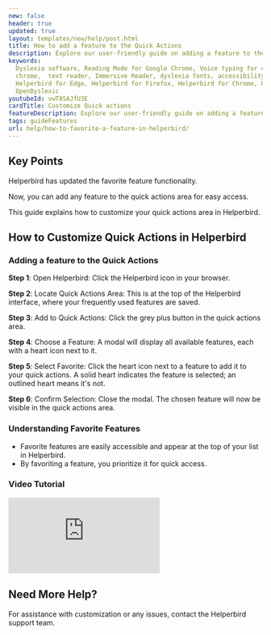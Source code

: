 ```yaml
---
new: false
header: true
updated: true
layout: templates/new/help/post.html
title: How to add a feature to the Quick Actions 
description: Explore our user-friendly guide on adding a feature to the Quick Actions in Helperbird. This detailed tutorial provides step-by-step instructions to efficiently customize your browsing experience, allowing you to swiftly access and manage your favorite Helperbird features right from the Quick Actions panel. Ideal for both new and seasoned users, our guide simplifies enhancing your productivity with Helperbird
keywords:
  Dyslexia software, Reading Mode for Google Chrome, Voice typing for chrome, Text to speech for
  chrome,  text reader, Immersive Reader, dyslexia fonts, accessibility software, dyslexia software,
  Helperbird for Edge, Helperbird for Firefox, Helperbird for Chrome, Opendyslexic for Chrome,
  OpenDyslexic
youtubeId: vwT8SAJfU3E
cardTitle: Customize Quick actions
featureDescription: Explore our user-friendly guide on adding a feature to the Quick Actions in Helperbird.
tags: guideFeatures
url: help/how-to-favorite-a-feature-in-helperbird/
---
```


## Key Points

Helperbird has updated the favorite feature functionality. 

Now, you can add any feature to the quick actions area for easy access.

This guide explains how to customize your quick actions area in Helperbird.

## How to Customize Quick Actions in Helperbird

### Adding a feature to the Quick Actions

**Step 1**: Open Helperbird: Click the Helperbird icon in your browser.

**Step 2**: Locate Quick Actions Area: This is at the top of the Helperbird interface, where your frequently used features are saved.

**Step 3**: Add to Quick Actions: Click the grey plus button in the quick actions area.

**Step 4**: Choose a Feature: A modal will display all available features, each with a heart icon next to it.

**Step 5**: Select Favorite: Click the heart icon next to a feature to add it to your quick actions. A solid heart indicates the feature is selected; an outlined heart means it's not.

**Step 6**: Confirm Selection: Close the modal. The chosen feature will now be visible in the quick actions area.


### Understanding Favorite Features

- Favorite features are easily accessible and appear at the top of your list in Helperbird.
- By favoriting a feature, you prioritize it for quick access.


### Video Tutorial

<div
class="mt-12 mb-12  bg-stone-600 rounded-2xl  aspect-w-16 aspect-h-9"
>
<iframe   
id="videos" 
class="rounded-md shadow-2xl ring-1 ring-gray-900/10"
src="https://www.youtube-nocookie.com/embed/2X-yKtL7frw" 
title="YouTube video player" 
frameborder="0"
allow="accelerometer; autoplay; clipboard-write; encrypted-media; gyroscope; picture-in-picture; web-share" 
allowfullscreen>
</iframe>
</div>


## Need More Help?
For assistance with customization or any issues, contact the Helperbird support team.